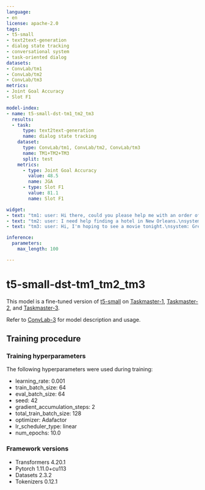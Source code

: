 ```yaml
---
language:
- en
license: apache-2.0
tags:
- t5-small
- text2text-generation
- dialog state tracking
- conversational system
- task-oriented dialog
datasets:
- ConvLab/tm1
- ConvLab/tm2
- ConvLab/tm3
metrics:
- Joint Goal Accuracy
- Slot F1

model-index:
- name: t5-small-dst-tm1_tm2_tm3
  results:
  - task:
      type: text2text-generation
      name: dialog state tracking
    dataset:
      type: ConvLab/tm1, ConvLab/tm2, ConvLab/tm3
      name: TM1+TM2+TM3
      split: test
    metrics:
      - type: Joint Goal Accuracy
        value: 48.5
        name: JGA
      - type: Slot F1
        value: 81.1
        name: Slot F1

widget:
- text: "tm1: user: Hi there, could you please help me with an order of Pizza?\nsystem: Sure, where would you like to order you pizza from?\nuser: I would like to order a pizza from Domino's."
- text: "tm2: user: I need help finding a hotel in New Orleans.\nsystem: Okay.\nuser: I need something that's around $300 a night and it's a five star rating."
- text: "tm3: user: Hi, I'm hoping to see a movie tonight.\nsystem: Great, I can assist with that. What genre of film do you prefer.\nuser: I usually like comedies."

inference:
  parameters:
    max_length: 100

---
```


# t5-small-dst-tm1_tm2_tm3

This model is a fine-tuned version of [t5-small](https://huggingface.co/t5-small) on [Taskmaster-1](https://huggingface.co/datasets/ConvLab/tm1), [Taskmaster-2](https://huggingface.co/datasets/ConvLab/tm2), and [Taskmaster-3](https://huggingface.co/datasets/ConvLab/tm3).

Refer to [ConvLab-3](https://github.com/ConvLab/ConvLab-3) for model description and usage.

## Training procedure

### Training hyperparameters

The following hyperparameters were used during training:
- learning_rate: 0.001
- train_batch_size: 64
- eval_batch_size: 64
- seed: 42
- gradient_accumulation_steps: 2
- total_train_batch_size: 128
- optimizer: Adafactor
- lr_scheduler_type: linear
- num_epochs: 10.0

### Framework versions

- Transformers 4.20.1
- Pytorch 1.11.0+cu113
- Datasets 2.3.2
- Tokenizers 0.12.1
